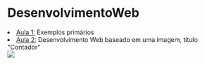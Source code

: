 # DesenvolvimentoWeb

<li><a href="">Aula 1:</a> Exemplos primários</li>
<li><a href="">Aula 2:</a> Desenvolvimento Web baseado em uma imagem, título "Contador"</li>
<img src="https://imgkub.com/images/2022/07/23/imagem_2022-07-23_003526435.png">
